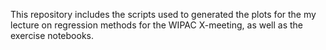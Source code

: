 This repository includes the scripts used to generated the plots for the my lecture on regression methods for the WIPAC X-meeting, as well as the exercise notebooks.
